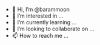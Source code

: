 - 👋 Hi, I’m @barammoon
- 👀 I’m interested in ...
- 🌱 I’m currently learning ...
- 💞️ I’m looking to collaborate on ...
- 📫 How to reach me ...

<!---
barammoon/barammoon is a ✨ special ✨ repository because its `README.md` (this file) appears on your GitHub profile.
You can click the Preview link to take a look at your changes.
--->
